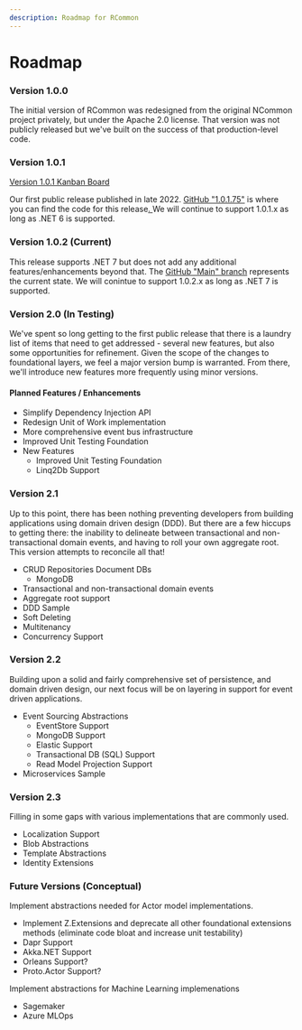 ```yaml
---
description: Roadmap for RCommon
---
```


# Roadmap

### Version 1.0.0

The initial version of RCommon was redesigned from the original NCommon project privately, but under the Apache 2.0 license. That version was not publicly released but we've built on the success of that production-level code.&#x20;

### Version 1.0.1&#x20;

[Version 1.0.1 Kanban Board](https://github.com/RCommon-Team/RCommon/projects/1)

Our first public release published in late 2022. [GitHub "1.0.1.75"](https://github.com/RCommon-Team/RCommon) is where you can find the code for this release[. ](https://github.com/RCommon-Team/RCommon/tree/v1.0.1.75)We will continue to support 1.0.1.x as long as .NET 6 is supported.

### Version 1.0.2 (Current)

This release supports .NET 7 but does not add any additional features/enhancements beyond that. The [GitHub "Main" branch](https://github.com/RCommon-Team/RCommon/tree/main) represents the current state. We will conintue to support 1.0.2.x as long as .NET 7 is supported.&#x20;

### Version 2.0 (In Testing)

We've spent so long getting to the first public release that there is a laundry list of items that need to get addressed - several new features, but also some opportunities for refinement. Given the scope of the changes to foundational layers, we feel a major version bump is warranted.  From there, we'll introduce new features more frequently using minor versions.&#x20;

#### Planned Features / Enhancements

* Simplify Dependency Injection API
* Redesign Unit of Work implementation
* More comprehensive event bus infrastructure
* Improved Unit Testing Foundation
* New Features
  * Improved Unit Testing Foundation
  * Linq2Db Support

### Version 2.1

Up to this point, there has been nothing preventing developers from building applications using domain driven design (DDD). But there are a few hiccups to getting there: the inability to delineate between transactional and non-transactional domain events, and having to roll your own aggregate root. This version attempts to reconcile all that!

* CRUD Repositories Document DBs
  * MongoDB
* Transactional and non-transactional domain events
* Aggregate root support
* DDD Sample
* Soft Deleting
* Multitenancy
* Concurrency Support

### Version 2.2

Building upon a solid and fairly comprehensive set of persistence, and domain driven design, our next focus will be on layering in support for event driven applications.&#x20;

* Event Sourcing Abstractions
  * EventStore Support
  * MongoDB Support
  * Elastic Support
  * Transactional DB (SQL) Support
  * Read Model Projection Support
* Microservices Sample

### Version 2.3

Filling in some gaps with various implementations that are commonly used.&#x20;

* Localization Support
* Blob Abstractions
* Template Abstractions
* Identity Extensions

### Future Versions (Conceptual)

Implement abstractions needed for Actor model implementations.&#x20;

* Implement Z.Extensions and deprecate all other foundational extensions methods (eliminate code bloat and increase unit testability)
* Dapr Support
* Akka.NET Support
* Orleans Support?
* Proto.Actor Support?

Implement abstractions for Machine Learning implemenations

* Sagemaker
* Azure MLOps

